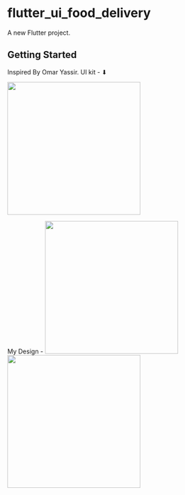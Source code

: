 # flutter_ui_food_delivery

A new Flutter project.

## Getting Started

Inspired By Omar Yassir. UI kit - ⬇

<img src="https://github.com/Miskat-UL/Food-delivery-app.git/blob/main/1.jpg" width="300"/>


My Design - 
<img src="https://github.com/Miskat-UL/Food-delivery-app.git/blob/main/2.jpg" width="300"/>
<img src="https://github.com/Miskat-UL/Food-delivery-app.git/blob/main/3.jpg" width="300"/>

